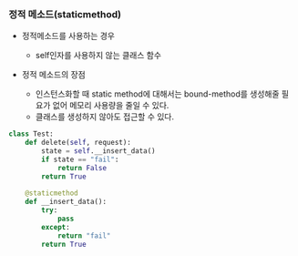 ### 정적 메소드(staticmethod)
- 정적메소드를 사용하는 경우
  - self인자를 사용하지 않는 클래스 함수
    
- 정적 메소드의 장점
  - 인스턴스화할 때 static method에 대해서는 bound-method를 생성해줄 필요가 없어 메모리 사용량을 줄일 수 있다.
  - 클래스를 생성하지 않아도 접근할 수 있다.
    
```python
class Test:
    def delete(self, request):
        state = self.__insert_data()
        if state == "fail":
            return False
        return True
    
    @staticmethod
    def __insert_data():
        try:
            pass
        except:
            return "fail"
        return True
```